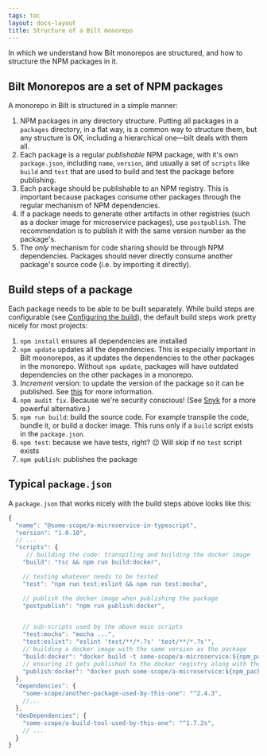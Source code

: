 ```yaml
---
tags: toc
layout: docs-layout
title: Structure of a Bilt monorepo
---
```


In which we understand how Bilt monorepos are structured, and how to structure the
NPM packages in it.

## Bilt Monorepos are a set of NPM packages

A monorepo in Bilt is structured in a simple manner:

1. NPM packages in any directory structure. Putting all
   packages in a `packages` directory, in a flat way, is a common way to structure them, but any
   structure is OK, including a hierarchical one—bilt deals with them all.
1. Each package is a regular _publishable_ NPM package, with it's own `package.json`, including
   `name`, `version`, and usually a set of `scripts` like `build` and `test` that are used
   to build and test the package before publishing.
1. Each package should be publishable to an NPM registry. This is important because
   packages consume other packages through the regular mechanism of NPM dependencies.
1. If a package needs to generate other artifacts in other registries (such as a docker image
   for microservice packages), use `postpublish`. The recommendation is to publish it with the
   same version number as the package's.
1. The _only_ mechanism for code sharing should be through NPM dependencies. Packages should
   never directly consume another package's source code (i.e. by importing it directly).

## Build steps of a package

Each package needs to be able to be built separately. While build steps are configurable
(see [Configuring the build](../reference#configuring-build)),
the default build steps work pretty nicely for most projects:

1. `npm install` ensures all dependencies are installed
1. `npm update` updates all the dependencies.
    This is especially important in Bilt moonorepos, as it updates
    the dependencies to the other packages in the monorepo. Without `npm update`, packages
    will have outdated dependencies on the other packages in a monorepo.
1. _Increment_ version: to update the version of the package so it can be published.
   See [this](../how-bilt-works#version-increment-how) for more information.
1. `npm audit fix`. Because we're security conscious!
   (See [Snyk](https://snyk.io) for a more powerful alternative.)
1. `npm run build`: build the source code. For example transpile the code, bundle it,
   or build a docker image. This runs only if a `build` script exists in the `package.json`.
1. `npm test`: because we have tests, right? 😉 Will skip if no `test` script exists
1. `npm publish`: publishes the package

## Typical `package.json`

A `package.json` that works nicely with the build steps above looks like this:

```js
{
  "name": "@some-scope/a-microservice-in-typescript",
  "version": "1.0.10",
  // ...
  "scripts": {
     // building the code: transpiling and building the docker image
    "build": "tsc && npm run build:docker",

    // testing whatever needs to be tested
    "test": "npm run test:eslint && npm run test:mocha",

    // publish the docker image when publishing the package
    "postpublish": "npm run publish:docker",


    // sub-scripts used by the above main scripts
    "test:mocha": "mocha ...",
    "test:eslint": "eslint 'test/**/*.?s' 'test/**/*.?s'",
    // building a docker image with the same version as the package
    "build:docker": "docker build -t some-scope/a-microservice:${npm_package_version}",
    // ensuring it gets published to the docker registry along with the package
    "publish:docker": "docker push some-scope/a-microservice:${npm_package_version}"
  },
  "dependencies": {
    "some-scope/another-package-used-by-this-one": "^2.4.3",
    //...
  },
  "devDependencies": {
    "some-scope/a-build-tool-used-by-this-one": "^1.7.2s",
    // ...
  }
}
```
